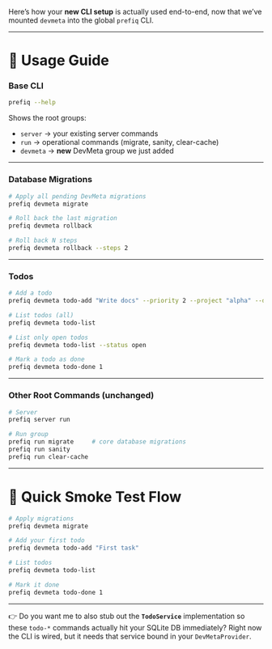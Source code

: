 Here’s how your **new CLI setup** is actually used end-to-end, now that we’ve mounted `devmeta` into the global `prefiq` CLI.

---

# 🚀 Usage Guide

### Base CLI

```bash
prefiq --help
```

Shows the root groups:

* `server` → your existing server commands
* `run` → operational commands (migrate, sanity, clear-cache)
* `devmeta` → **new** DevMeta group we just added

---

### Database Migrations

```bash
# Apply all pending DevMeta migrations
prefiq devmeta migrate

# Roll back the last migration
prefiq devmeta rollback

# Roll back N steps
prefiq devmeta rollback --steps 2
```

---

### Todos

```bash
# Add a todo
prefiq devmeta todo-add "Write docs" --priority 2 --project "alpha" --due-at 2025-08-25T10:00:00 --tags "docs,writing"

# List todos (all)
prefiq devmeta todo-list

# List only open todos
prefiq devmeta todo-list --status open

# Mark a todo as done
prefiq devmeta todo-done 1
```

---

### Other Root Commands (unchanged)

```bash
# Server
prefiq server run

# Run group
prefiq run migrate     # core database migrations
prefiq run sanity
prefiq run clear-cache
```

---

# 🧪 Quick Smoke Test Flow

```bash
# Apply migrations
prefiq devmeta migrate

# Add your first todo
prefiq devmeta todo-add "First task"

# List todos
prefiq devmeta todo-list

# Mark it done
prefiq devmeta todo-done 1
```

---

👉 Do you want me to also stub out the **`TodoService`** implementation so these `todo-*` commands actually hit your SQLite DB immediately? Right now the CLI is wired, but it needs that service bound in your `DevMetaProvider`.
